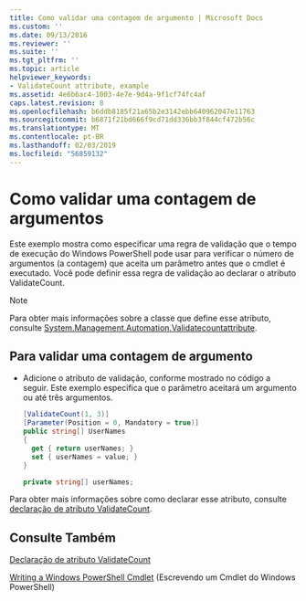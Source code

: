 ```yaml
---
title: Como validar uma contagem de argumento | Microsoft Docs
ms.custom: ''
ms.date: 09/13/2016
ms.reviewer: ''
ms.suite: ''
ms.tgt_pltfrm: ''
ms.topic: article
helpviewer_keywords:
- ValidateCount attribute, example
ms.assetid: 4e6b6ac4-1003-4e7e-9d4a-9f1cf74fc4af
caps.latest.revision: 8
ms.openlocfilehash: b6ddb8185f21a65b2e3142ebb640962047e11763
ms.sourcegitcommit: b6871f21bd666f9cd71dd336bb3f844cf472b56c
ms.translationtype: MT
ms.contentlocale: pt-BR
ms.lasthandoff: 02/03/2019
ms.locfileid: "56859132"
---
```

# <a name="how-to-validate-an-argument-count"></a>Como validar uma contagem de argumentos

Este exemplo mostra como especificar uma regra de validação que o tempo de execução do Windows PowerShell pode usar para verificar o número de argumentos (a contagem) que aceita um parâmetro antes que o cmdlet é executado. Você pode definir essa regra de validação ao declarar o atributo ValidateCount.

> [!NOTE]
> Para obter mais informações sobre a classe que define esse atributo, consulte [System.Management.Automation.Validatecountattribute](/dotnet/api/System.Management.Automation.ValidateCountAttribute).

## <a name="to-validate-an-argument-count"></a>Para validar uma contagem de argumento

- Adicione o atributo de validação, conforme mostrado no código a seguir. Este exemplo especifica que o parâmetro aceitará um argumento ou até três argumentos.

    ```csharp
    [ValidateCount(1, 3)]
    [Parameter(Position = 0, Mandatory = true)]
    public string[] UserNames
    {
      get { return userNames; }
      set { userNames = value; }
    }

    private string[] userNames;
    ```

Para obter mais informações sobre como declarar esse atributo, consulte [declaração de atributo ValidateCount](./validatecount-attribute-declaration.md).

## <a name="see-also"></a>Consulte Também

[Declaração de atributo ValidateCount](./validatecount-attribute-declaration.md)

[Writing a Windows PowerShell Cmdlet](./writing-a-windows-powershell-cmdlet.md) (Escrevendo um Cmdlet do Windows PowerShell)
